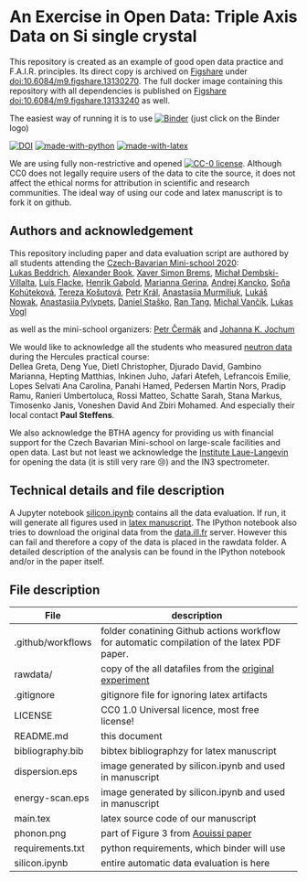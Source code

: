 # An Exercise in Open Data: Triple Axis Data on Si single crystal

This repository is created as an example of good open data practice and F.A.I.R. principles. Its direct copy is archived on [Figshare](https://figshare.com/) under [doi:10.6084/m9.figshare.13130270](https://doi.org/10.6084/m9.figshare.13130270). The full docker image containing this repository with all dependencies is published on [Figshare doi:10.6084/m9.figshare.13133240](https://doi.org/10.6084/m9.figshare.13133240) as well.

The easiest way of running it is to use [![Binder](https://mybinder.org/badge_logo.svg)](https://mybinder.org/v2/gh/me2d09/silicon/main?filepath=silicon.ipynb) (just click on the Binder logo)

[![DOI](https://img.shields.io/badge/doi-10.6084/m9.figshare.13130270-blue.svg?style=flat&labelColor=whitesmoke&logo=data%3Aimage%2Fpng%3Bbase64%2CiVBORw0KGgoAAAANSUhEUgAAAB8AAAAfCAYAAAAfrhY5AAAJsklEQVR42qWXd1DTaRrHf%2BiB2Hdt5zhrAUKz4IKEYu9IGiGFFJJQ0gkJCAKiWFDWBRdFhCQUF3UVdeVcRQEBxUI3yY9iEnQHb3bdW1fPubnyz%2F11M7lvEHfOQee2ZOYzPyDv%2B3yf9%2Fk95YX4fx%2BltfUt08GcFEuPR4U9hDDZ%2FVngIlhb%2FSiI6InkTgLzgDcgfvtnovhH4BzoVlrbwr55QnhCtBW4QHXnFrZbPBaQoBh4%2FSYH2EnpBEtqcDMVzB93wA%2F8AFwa23XFGcc8CkT3mxz%2BfXWtq9T9IQlLIXYEuHojudb%2BCM7Hgdq8ydi%2FAHiBXyY%2BLjwFlAEnS6Jnar%2FvnQVhvdzasad0eKvWZKe8hvDB2ofLZ%2FZEcWsh%2BhyIuyO5Bxs2iZIE4nRv7NWAb0EO8AC%2FWPxjYAWuOEX2MSXZVgPxzmRL3xKz3ScGpx6p6QnOx4mDIFqO0w6Q4fEhO5IzwxlSwyD2FYHzwAW%2BAZ4fEsf74gCumykwNHskLM7taQxLYjjIyy8MUtraGhTWdkfhkFJqtvuVl%2F9l2ZquDfEyrH8B0W06nnpH3JtIyRGpH1iJ6SfxDIHjRXHJmdQjLpfHeN54gnfFx4W9QRnovx%2FN20aXZeTD2J84hn3%2BqoF2Tqr14VqTPUCIcP%2B5%2Fly4qC%2BUL3sYxSvNj1NwsVYPsWdMUfomsdkYm3Tj0nbV0N1wRKwFe1MgKACDIBdMAhPE%2FwicwNWxll8Ag40w%2BFfhibJkGHmutjYeQ8gVlaN%2BjO51nDysa9TwNUFMqaGbKdRJZFfOJSp6mkRKsv0rRIpEVWjAvyFkxNOEpwvcAVPfEe%2Bl8ojeNTx3nXLBcWRrYGxSRjDEk0VlpxYrbe1ZmaQ5xuT0u3r%2B2qe5j0J5uytiZPGsRL2Jm32AldpxPUNJ3jmmsN4x62z1cXrbedXBQf2yvIFCeZrtyicZZG2U2nrrBJzYorI2EXLrvTfCSB43s41PKEvbZDEfQby6L4JTj%2FfIwam%2B4%2BwucBu%2BDgNK05Nle1rSt9HvR%2FKPC4U6LTfvUIaip1mjIa8fPzykii23h2eanT57zQ7fsyYH5QjywwlooAUcAdOh5QumgTHx6aAO7%2FL52eaQNEShrxfhL6albEDmfhGflrsT4tps8gTHNOJbeDeBlt0WJWDHSgxs6cW6lQqyg1FpD5ZVDfhn1HYFF1y4Eiaqa18pQf3zzYMBhcanlBjYfgWNayAf%2FASOgklu8bmgD7hADrk4cRlOL7NSOewEcbqSmaivT33QuFdHXj5sdvjlN5yMDrAECmdgDWG2L8P%2BAKLs9ZLZ7dJda%2BB4Xl84t7QvnKfvpXJv9obz2KgK8dXyqISyV0sXGZ0U47hOA%2FAiigbEMECJxC9aoKp86re5O5prxOlHkcksutSQJzxZRlPZmrOKhsQBF5zEZKybUC0vVjG8PqOnhOq46qyDTDnj5gZBriWCk4DvXrudQnXQmnXblebhAC2cCB6zIbM4PYgGl0elPSgIf3iFEA21aLdHYLHUQuVkpgi02SxFdrG862Y8ymYGMvXDzUmiX8DS5vKZyZlGmsSgQqfLub5RyLNS4zfDiZc9Edzh%2FtCE%2BX8j9k%2FqWB071rcZyMImne1SLkL4GRw4UPHMV3jjwEYpPG5uW5fAEot0aTSJnsGAwHJi2nvF1Y5OIqWziVCQd5NT7t6Q8guOSpgS%2Fa1dSRn8JGGaCD3BPXDyQRG4Bqhu8XrgAp0yy8DMSvvyVXDgJcJTcr1wQ2BvFKf65jqhvmxXUuDpGBlRvV36XvGjQzLi8KAKT2lYOnmxQPGorURSV0NhyTIuIyqOmKTMhQ%2BieEsgOgpc4KBbfDM4B3SIgFljvfHF6cef7qpyLBXAiQcXvg5l3Iunp%2FWv4dH6qFziO%2BL9PbrimQ9RY6MQphEfGUpOmma7KkGzuS8sPUFnCtIYcKCaI9EXo4HlQLgGrBjbiK5EqMj2AKWt9QWcIFMtnVvQVDQV9lXJJqdPVtUQpbh6gCI2Ov1nvZts7yYdsnvRgxiWFOtNJcOMVLn1vgptVi6qrNiFOfEjHCDB3J%2BHDLqUB77YgQGwX%2Fb1eYna3hGKdlqJKIyiE4nSbV8VFgxmxR4b5mVkkeUhMgs5YTi4ja2XZ009xJRHdkfwMi%2BfocaancuO7h%2FMlcLOa0V%2FSw6Dq47CumRQAKhgbOP8t%2BMTjuxjJGhXCY6XpmDDFqWlVYbQ1aDJ5Cptdw4oLbf3Ck%2BdWkVP0LpH7s9XLPXI%2FQX8ws%2Bj2In63IcRvOOo%2BTTjiN%2BlssfRsanW%2B3REVKoavBOAPTXABW4AL7e4NygHdpAKBscmlDh9Jysp4wxbnUNna3L3xBvyE1jyrGIkUHaqQMuxhHElV6oj1picvgL1QEuS5PyZTEaivqh5vUCKJqOuIgPFGESns8kyFk7%2FDxyima3cYxi%2FYOQCj%2F%2B9Ms2Ll%2Bhn4FmKnl7JkGXQGDKDAz9rUGL1TIlBpuJr9Be2JjK6qPzyDg495UxXYF7JY1qKimw9jWjF0iV6DRIqE%2B%2FeWG0J2ofmZTk0mLYVd4GLiFCOoKR0Cg727tWq981InYynvCuKW43aXgEjofVbxIqrm0VL76zlH3gQzWP3R3Bv9oXxclrlO7VVtgBRpSP4hMFWJ8BrUSBCJXC07l40X4jWuvtc42ofNCxtlX2JH6bdeojXgTh5TxOBKEyY5wvBE%2BACh8BtOPNPkApjoxi5h%2B%2FFMQQNpWvZaMH7MKFu5Ax8HoCQdmGkJrtnOiLHwD3uS5y8%2F2xTSDrE%2F4PT1yqtt6vGe8ldMBVMEPd6KwqiYECHDlfbvzphcWP%2BJiZuL5swoWQYlS%2Br7Yu5mNUiGD2retxBi9fl6RDGn4Ti9B1oyYy%2BMP5G87D%2FCpRlvdnuy0PY6RC8BzTA40NXqckQ9TaOUDywkYsudxJzPgyDoAWn%2BB6nEFbaVxxC6UXjJiuDkW9TWq7uRBOJocky9iMfUhGpv%2FdQuVVIuGjYqACbXf8aa%2BPeYNIHZsM7l4s5gAQuUAzRUoT51hnH3EWofXf2vkD5HJJ33vwE%2FaEWp36GHr6GpMaH4AAPuqM5eabH%2FhfG9zcCz4nN6cPinuAw6IHwtvyB%2FdO1toZciBaPh25U0ducR2PI3Zl7mokyLWKkSnEDOg1x5fCsJE9EKhH7HwFNhWMGMS7%2BqxyYsbHHRUDUH4I%2FAheQY7wujJNnFUH4KdCju83riuQeHU9WEqNzjsJFuF%2FdTDAZ%2FK7%2F1WaAU%2BAWymT59pVMT4g2AxcwNa0XEBDdBDpAPvgDIH73R25teeuAF5ime2Ul0OUIiG4GpSAEJeYW9wDTf43wfwHgHLKJoPznkwAAAABJRU5ErkJggg%3D%3D)](https://doi.org/10.6084/m9.figshare.13130270)
[![made-with-python](https://img.shields.io/badge/Made%20with-Python-1f425f.svg)](https://www.python.org/) [![made-with-latex](https://img.shields.io/badge/Made%20with-LaTeX-1f425f.svg)](https://www.latex-project.org/) 

We are using fully non-restrictive and opened [![CC-0 license](https://img.shields.io/badge/License-CC--0-blue.svg)](https://creativecommons.org/licenses/by-nd/4.0). Although CC0 does not legally require users of the data to cite the source, it does not affect the ethical norms for attribution in scientific and research communities. The ideal way of using our code and latex manuscript is to fork it on github.

## Authors and acknowledgement

This repository including paper and data evaluation script are authored by all students attending the [Czech-Bavarian Mini-school 2020](https://mini-school.eu/):  
[Lukas Beddrich](https://github.com/LukasBeddrich), [Alexander Book](https://github.com/TUM-E21-ThinFilms), [Xaver Simon Brems](https://github.com/xaverbrems), [Michał Dembski-Villalta](https://github.com/MichalDemVill), [Luis Flacke](https://github.com/LFla), [Henrik Gabold](https://github.com/HGabold), [Marianna Gerina](https://github.com/MariannaGe), [Andrej Kancko](), [Soňa Kohúteková](https://github.com/sonakoh), [Tereza Košutová](https://github.com/kosutova), [Petr Král](https://github.com/kralpetr), [Anastasiia Murmiliuk](https://github.com/anastasiiamur), [Lukáš Nowak](), [Anastasiia Pylypets](https://github.com/AnastasiiaPy), [Daniel Staško](https://github.com/DanielStasko), [Ran Tang](https://github.com/rtang-sidney), [Michal Vančík](), [Lukas Vogl](https://github.com/lukasmvogl)

as well as the mini-school organizers:
[Petr Čermák](https://github.com/me2d09) and [Johanna K. Jochum](https://github.com/jjochum87)

We would like to acknowledge all the students who measured [neutron data][1] during the Hercules practical course:  
Dellea Greta, Deng Yue, Dietl Christopher, Djurado David, Gambino Marianna, Hepting Matthias, Inkinen Juho, Jafari Atefeh, Lefrancois Emilie, Lopes Selvati Ana Carolina, Panahi Hamed, Pedersen Martin Nors, Pradip Ramu, Ranieri Umbertoluca, Rossi Matteo, Schatte Sarah, Stana Markus, Timosenko Janis, Voneshen David And Zbiri Mohamed. And especially their local contact **Paul Steffens**.

We also acknowledge the BTHA agency for providing us with financial support for the Czech Bavarian Mini-school on large-scale facilities and open data. Last but not least we acknowledge the [Institute Laue-Langevin](https://www.ill.eu/) for opening the data (it is still very rare :cry:) and the IN3 spectrometer.

## Technical details and file description

A Jupyter notebook [silicon.ipynb](https://github.com/me2d09/silicon/blob/main/silicon.ipynb) contains all the data evaluation. If run, it will generate all figures used in [latex manuscript](https://github.com/me2d09/silicon/blob/main/main.tex).  The IPython notebook also tries to download the original data from the [data.ill.fr][1] server. However this can fail and therefore a copy of the data is placed in the rawdata folder. A detailed description of the analysis can be found in the IPython notebook and/or in the paper itself.

## File description

File | description
--- | ---
.github/workflows | folder conatining Github actions workflow for automatic compilation of the latex PDF paper.
rawdata/ | copy of the all datafiles from the [original experiment][1]
.gitignore | gitignore file for ignoring latex artifacts
LICENSE | CC0 1.0 Universal licence, most free license!
README.md | this document
bibliography.bib | bibtex bibliographzy for latex manuscript
dispersion.eps | image generated by silicon.ipynb and used in manuscript
energy-scan.eps | image generated by silicon.ipynb and used in manuscript
main.tex | latex source code of our manuscript
phonon.png | part of Figure 3 from [Aouissi paper](https://doi.org/10.1103/PhysRevB.74.054302)
requirements.txt | python requirements, which binder will use
silicon.ipynb | entire automatic data evaluation is here

[1]: (https://doi.ill.fr/10.5291/ILL-DATA.TEST-2385)

